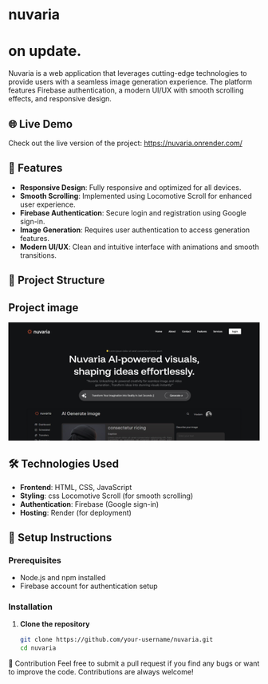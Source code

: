 # nuvaria


# on update.




Nuvaria is a web application that leverages cutting-edge technologies to provide users with a seamless image generation experience. The platform features Firebase authentication, a modern UI/UX with smooth scrolling effects, and responsive design.

## 🌐 Live Demo
Check out the live version of the project: https://nuvaria.onrender.com/

## 🚀 Features
- **Responsive Design**: Fully responsive and optimized for all devices.
- **Smooth Scrolling**: Implemented using Locomotive Scroll for enhanced user experience.
- **Firebase Authentication**: Secure login and registration using Google sign-in.
- **Image  Generation**: Requires user authentication to access generation features.
- **Modern UI/UX**: Clean and intuitive interface with animations and smooth transitions.

## 📂 Project Structure

## Project image 

<img src="assets/image/sample.png" alt="Nuvaria Screenshot" width="800">

## 🛠️ Technologies Used
- **Frontend**: HTML, CSS, JavaScript
- **Styling**: css Locomotive Scroll (for smooth scrolling)
- **Authentication**: Firebase (Google sign-in)
- **Hosting**: Render (for deployment)

## 🔧 Setup Instructions
### Prerequisites
- Node.js and npm installed
- Firebase account for authentication setup

### Installation
1. **Clone the repository**
   ```bash
   git clone https://github.com/your-username/nuvaria.git
   cd nuvaria


🤝 Contribution
Feel free to submit a pull request if you find any bugs or want to improve the code. Contributions are always welcome!
